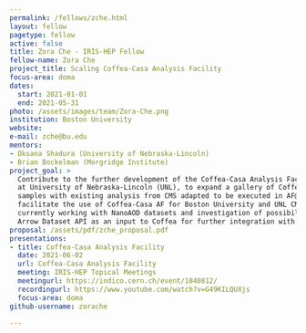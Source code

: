 ```yaml
---
permalink: /fellows/zche.html
layout: fellow
pagetype: fellow
active: false
title: Zora Che - IRIS-HEP Fellow
fellow-name: Zora Che
project_title: Scaling Coffea-Casa Analysis Facility
focus-area: doma
dates:
  start: 2021-01-01
  end: 2021-05-31
photo: /assets/images/team/Zora-Che.png
institution: Boston University
website:
e-mail: zche@bu.edu
mentors:
- Oksana Shadura (University of Nebraska-Lincoln)
- Brian Bockelman (Morgridge Institute)
project_goal: >
  Contribute to the further development of the Coffea-Casa Analysis Facility (AF)
  at University of Nebraska-Lincoln (UNL), to expand a gallery of Coffea-Casa analysis
  samples with existing analysis from CMS adapted to be executed in AF@UNL. I will
  facilitate the use of Coffea-Casa AF for Boston University and UNL CMS physicists
  currently working with NanoAOD datasets and investigation of possibility to use
  Arrow Dataset API as an input to Coffea for further integration with Skyhook DM.
proposal: /assets/pdf/zche_proposal.pdf
presentations:
- title: Coffea-Casa Analysis Facility
  date: 2021-06-02
  url: Coffea-Casa Analysis Facility
  meeting: IRIS-HEP Topical Meetings
  meetingurl: https://indico.cern.ch/event/1040812/
  recordingurl: https://www.youtube.com/watch?v=G49KILQUXjs
  focus-area: doma
github-username: zorache

---
```

